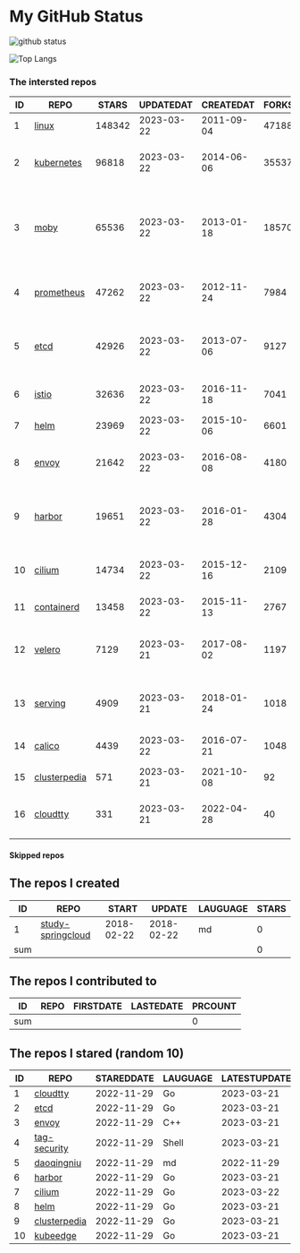 # My GitHub Status

<img src="https://github-readme-stats-1.yihong0618.vercel.app/api?username=daoqingniu&show_icons=true&&&hide_title=true&count_private=true" alt="github status" />

![Top Langs](https://github-readme-stats-1.yihong0618.vercel.app/api/top-langs/?username=daoqingniu&layout=compact)

<!--START_SECTION:github_repos-->
### The intersted repos
| ID |                              REPO                               | STARS  | UPDATEDAT  | CREATEDAT  | FORKSCOUNT |                                              DESCRIPTIONS                                              |
|----|-----------------------------------------------------------------|--------|------------|------------|------------|--------------------------------------------------------------------------------------------------------|
|  1 | [linux](https://github.com/torvalds/linux)                      | 148342 | 2023-03-22 | 2011-09-04 |      47188 | Linux kernel source tree                                                                               |
|  2 | [kubernetes](https://github.com/kubernetes/kubernetes)          |  96818 | 2023-03-22 | 2014-06-06 |      35537 | Production-Grade Container Scheduling and Management                                                   |
|  3 | [moby](https://github.com/moby/moby)                            |  65536 | 2023-03-22 | 2013-01-18 |      18570 | Moby Project - a collaborative project for the container ecosystem to assemble container-based systems |
|  4 | [prometheus](https://github.com/prometheus/prometheus)          |  47262 | 2023-03-22 | 2012-11-24 |       7984 | The Prometheus monitoring system and time series database.                                             |
|  5 | [etcd](https://github.com/etcd-io/etcd)                         |  42926 | 2023-03-22 | 2013-07-06 |       9127 | Distributed reliable key-value store for the most critical data of a distributed system                |
|  6 | [istio](https://github.com/istio/istio)                         |  32636 | 2023-03-22 | 2016-11-18 |       7041 | Connect, secure, control, and observe services.                                                        |
|  7 | [helm](https://github.com/helm/helm)                            |  23969 | 2023-03-22 | 2015-10-06 |       6601 | The Kubernetes Package Manager                                                                         |
|  8 | [envoy](https://github.com/envoyproxy/envoy)                    |  21642 | 2023-03-22 | 2016-08-08 |       4180 | Cloud-native high-performance edge/middle/service proxy                                                |
|  9 | [harbor](https://github.com/goharbor/harbor)                    |  19651 | 2023-03-22 | 2016-01-28 |       4304 | An open source trusted cloud native registry project that stores, signs, and scans content.            |
| 10 | [cilium](https://github.com/cilium/cilium)                      |  14734 | 2023-03-22 | 2015-12-16 |       2109 | eBPF-based Networking, Security, and Observability                                                     |
| 11 | [containerd](https://github.com/containerd/containerd)          |  13458 | 2023-03-22 | 2015-11-13 |       2767 | An open and reliable container runtime                                                                 |
| 12 | [velero](https://github.com/vmware-tanzu/velero)                |   7129 | 2023-03-21 | 2017-08-02 |       1197 | Backup and migrate Kubernetes applications and their persistent volumes                                |
| 13 | [serving](https://github.com/knative/serving)                   |   4909 | 2023-03-21 | 2018-01-24 |       1018 | Kubernetes-based, scale-to-zero, request-driven compute                                                |
| 14 | [calico](https://github.com/projectcalico/calico)               |   4439 | 2023-03-22 | 2016-07-21 |       1048 | Cloud native networking and network security                                                           |
| 15 | [clusterpedia](https://github.com/clusterpedia-io/clusterpedia) |    571 | 2023-03-21 | 2021-10-08 |         92 | The Encyclopedia of Kubernetes clusters                                                                |
| 16 | [cloudtty](https://github.com/cloudtty/cloudtty)                |    331 | 2023-03-21 | 2022-04-28 |         40 | A Friendly Kubernetes CloudShell (Web Terminal) !                                                      |



#### Skipped repos
<!--END_SECTION:github_repos-->

<!--START_SECTION:my_github-->
## The repos I created
| ID  |                                 REPO                                 |   START    |   UPDATE   | LAUGUAGE | STARS |
|-----|----------------------------------------------------------------------|------------|------------|----------|-------|
|   1 | [study-springcloud](https://github.com/daoqingniu/study-springcloud) | 2018-02-22 | 2018-02-22 | md       |     0 |
| sum |                                                                      |            |            |          |     0 |

## The repos I contributed to
| ID  | REPO | FIRSTDATE | LASTEDATE | PRCOUNT |
|-----|------|-----------|-----------|---------|
| sum |      |           |           |       0 |

## The repos I stared (random 10)
| ID |                              REPO                               | STAREDDATE | LAUGUAGE | LATESTUPDATE |
|----|-----------------------------------------------------------------|------------|----------|--------------|
|  1 | [cloudtty](https://github.com/cloudtty/cloudtty)                | 2022-11-29 | Go       | 2023-03-21   |
|  2 | [etcd](https://github.com/etcd-io/etcd)                         | 2022-11-29 | Go       | 2023-03-21   |
|  3 | [envoy](https://github.com/envoyproxy/envoy)                    | 2022-11-29 | C++      | 2023-03-21   |
|  4 | [tag-security](https://github.com/cncf/tag-security)            | 2022-11-29 | Shell    | 2023-03-21   |
|  5 | [daoqingniu](https://github.com/daoqingniu/daoqingniu)          | 2022-11-29 | md       | 2022-11-29   |
|  6 | [harbor](https://github.com/goharbor/harbor)                    | 2022-11-29 | Go       | 2023-03-21   |
|  7 | [cilium](https://github.com/cilium/cilium)                      | 2022-11-29 | Go       | 2023-03-22   |
|  8 | [helm](https://github.com/helm/helm)                            | 2022-11-29 | Go       | 2023-03-21   |
|  9 | [clusterpedia](https://github.com/clusterpedia-io/clusterpedia) | 2022-11-29 | Go       | 2023-03-21   |
| 10 | [kubeedge](https://github.com/kubeedge/kubeedge)                | 2022-11-29 | Go       | 2023-03-21   |

<!--END_SECTION:my_github-->
